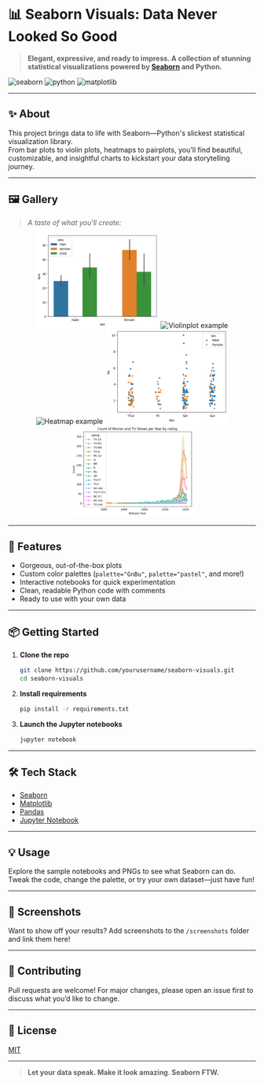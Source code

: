 # 📊 Seaborn Visuals: Data Never Looked So Good

> **Elegant, expressive, and ready to impress. A collection of stunning statistical visualizations powered by [Seaborn](https://seaborn.pydata.org/) and Python.**

![seaborn](https://img.shields.io/badge/visualization-seaborn-blue?style=flat-square)
![python](https://img.shields.io/badge/python-3.8%2B-yellow?style=flat-square)
![matplotlib](https://img.shields.io/badge/matplotlib-compatible-brightgreen?style=flat-square)

---

## ✨ About

This project brings data to life with Seaborn—Python's slickest statistical visualization library.  
From bar plots to violin plots, heatmaps to pairplots, you'll find beautiful, customizable, and insightful charts to kickstart your data storytelling journey.

---

## 🖼️ Gallery

> *A taste of what you'll create:*

<p align="center">
  <img src="Bar Plot\output4.png" width="250" alt="Barplot example" />
  <img src="Violin Plot\output4.pngg" width="250" alt="Violinplot example" />
  <img src="Heatmap\output6.pngg" width="250" alt="Heatmap example" />
  <img src="Strip plot\output3.png" width="250" alt="Strip-plot example" />
  <img src="Lineplot\output4.png" width="250" alt="Line-plot example" />
  
</p>

---

## 🚀 Features

- Gorgeous, out-of-the-box plots
- Custom color palettes (`palette="GnBu"`, `palette="pastel"`, and more!)
- Interactive notebooks for quick experimentation
- Clean, readable Python code with comments
- Ready to use with your own data

---

## 📦 Getting Started

1. **Clone the repo**
    ```bash
    git clone https://github.com/yourusername/seaborn-visuals.git
    cd seaborn-visuals
    ```

2. **Install requirements**
    ```bash
    pip install -r requirements.txt
    ```

3. **Launch the Jupyter notebooks**
    ```bash
    jupyter notebook
    ```

---

## 🛠️ Tech Stack

- [Seaborn](https://seaborn.pydata.org/)
- [Matplotlib](https://matplotlib.org/)
- [Pandas](https://pandas.pydata.org/)
- [Jupyter Notebook](https://jupyter.org/)

---

## 💡 Usage

Explore the sample notebooks and PNGs to see what Seaborn can do.  
Tweak the code, change the palette, or try your own dataset—just have fun!

---

## 🌈 Screenshots

Want to show off your results? Add screenshots to the `/screenshots` folder and link them here!

---

## 🙌 Contributing

Pull requests are welcome! For major changes, please open an issue first to discuss what you’d like to change.

---

## 📄 License

[MIT](LICENSE)

---

> **Let your data speak. Make it look amazing. Seaborn FTW.**

